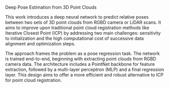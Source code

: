 Deep Pose Estimation from 3D Point Clouds


This work introduces a deep neural network to predict relative poses between two sets of 3D point clouds from RGBD camera or LiDAR scans. It aims to improve upon traditional point cloud registration methods like Iterative Closest Point (ICP) by addressing two main challenges: sensitivity to initialization and the high computational cost of successive data alignment and optimization steps.

The approach frames the problem as a pose regression task. The network is trained end-to-end, beginning with extracting point clouds from RGBD camera data. The architecture includes a PointNet backbone for feature extraction, followed by a multi-layer perceptron (MLP) and a final regression layer. This design aims to offer a more efficient and robust alternative to ICP for point cloud registration.
